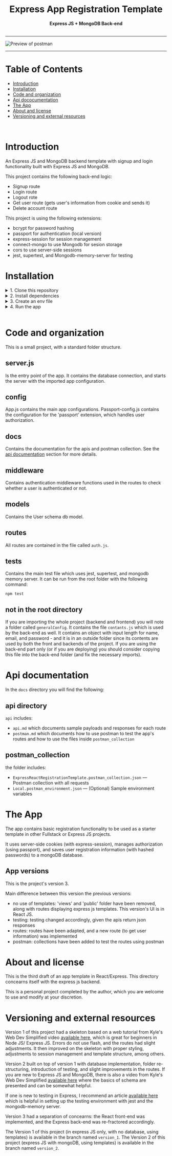 <div align="center">
  <br>
  <h1><b>Express App Registration Template</b></h1>
  <strong>Express JS + MongoDB Back-end</strong>
</div>
<br>

<hr>

![Preview of postman](docs/api/Postman_gif.gif)
<hr>

# Table of Contents
- [Introduction](#introduction)
- [Installation](#installation)
- [Code and organization](#code-and-organization)
- [Api dococumentation](#api-documentation)
- [The App](#the-app)
- [About and license](#about-and-license)
- [Versioning and external resources](#versioning-and-external-resources)
<br>

# Introduction

An  Express JS and MongoDB backend template with signup and login functionality built with Express JS and MongoDB.

This project contains the following back-end logic:
- Signup route
- Login route
- Logout rote
- Get user route (gets user's information from cookie and sends it)
- Delete account route

This project is using the following extensions:
- bcrypt for password hashing
- passport for authentication (local version)
- express-session for session management
- connect-mongo to use Mongodb for sesion storage
- cors to use server-side sessions
- jest, supertest, and Mongodb-memory-server for testing

# Installation

<details>
   <summary>1. Clone this repository</summary>

   >\
   > More information on how to clone this repository [available here](https://docs.github.com/en/repositories/creating-and-managing-repositories/cloning-a-repository)
   ><br/><br/>
</details>

<details>
   <summary>2. Install dependencies</summary>

   >\
   > Make sure you have MongoDB installed in your machine. If you do not, I recommend using the MongoDB Community Server Download [available here](https://www.mongodb.com/try/download/community). (Date: 24 March 2025). You should also have NodeJS installed.
   > Next, install the app dependencies:
   >\
   > ```pwsh
   >npm install
   >```
   ><br/><br/>
</details>

<details>
   <summary>3. Create an env file</summary>

   >\
   > You can create a .env file in the root, the content should be similar to that of the .env.example file provided.
   > 
   > Do not forget to change the session secret key.
   ><br/><br/>
</details>

<details>
   <summary>4. Run the app</summary>

   >\
   > ```pwsh
   >npm run devStart
   >```
   ><br/><br/>
</details>
<br/>

# Code and organization

This is a small project, with a standard folder structure.

## server.js

Is the entry point of the app.
It contains the database connection, and starts the server with the imported app configuration.

## config

App.js contains the main app configurations.
Passport-config.js contains the configuration for the 'passport' extension, which handles user authorization.

## docs

Contains the documentation for the apis and postman collection.
See the [api documentation](#api-documentation) section for more details.

## middleware
Contains authentication middleware functions used in the routes to check whether a user is authenticated or not.

## models
Contains the User schema db model.

## routes

All routes are contained in the file called `auth.js`. 

## tests

Contains the main test file which uses jest, supertest, and mongodb memory server. 
It can be run from the root folder with the following command:

```pwsh
npm test
```

## not in the root directory

If you are importing the whole project (backend and frontend) you will note a folder called `generalConfig`. It contains the file `contants.js` which is used by the back-end as well.
It contains an object with input length for name, email, and password - and it is in an outside folder since its contents are used by both the front and backends of the project. If you are using the back-end part only (or if you are deploying) you should consider copying this file into the back-end folder (and fix the necessary imports).

# Api documentation

In the `docs` directory you will find the following:

## api directory
`api` includes:
- `api.md` which documents sample payloads and responses for each route
- `postman.md` which documents how to use postman to test the app's routes and how to use the files inside `postman_collection`

## postman_collection
the folder includes:
- `ExpressReactRegistrationTemplate.postman_collection.json` — Postman collection with all requests
- `Local.postman_environment.json` — (Optional) Sample environment variables

# The App

The app contains basic registration functionality to be used as a starter template in other Fullstack or Express JS projects.

It uses server-side cookies (with express-session), manages authorization (using passport), and saves user registration information (with hashed passwords) to a mongoDB database.

## App versions

This is the project's version 3.

Main difference between this version the previous versions:
- no use of templates: 'views' and 'public' folder have been removed, along with routes displaying express js templates. This version's UI is in React JS.
- testing: testing changed accordingly, given the apis return json responses
- routes: routes have been adapted, and a new route (to get user information) was implemented
- postman: collections have been added to test the routes using postman

# About and license

This is the third draft of an app template in React/Express. This directory concearns itself with the express js backend.

This is a personal project completed by the author, which you are welcome to use and modify at your discretion.

# Versioning and external resources

Version 1 of this project had a skeleton based on a web tutorial from Kyle's Web Dev Simplified video [available here](https://www.youtube.com/watch?v=-RCnNyD0L-s), which is great for beginners in Node JS/ Express JS. Errors do not use flash, and the routes had slight adjustments. It then improved on the skeleton with proper styling, adjustments to session management and template structure, among others. 

Version 2 built on top of version 1 with database implementation, folder re-structuring, introduction of testing, and slight improvements in the routes. If you are new to Express JS and MongoDB, there is also a video from Kyle's Web Dev Simplified [available here](https://www.youtube.com/watch?v=fgTGADljAeg&t=1016s) where the basics of schema are presented and can be somewhat helpful. 

If one is new to testing in Express, I recommend an article [available here](https://mayallo.com/unit-integration-e2e-testing-using-jest/)
which is helpful in setting up the testing environment with jest and the mongodb-memory server.

Version 3 had a separation of concearns: the React front-end was implemented, and the Express back-end was re-fractored accordingly.

The Version 1 of this project (in express JS only, with no database, using templates) is available in the branch named `version_1`.
The Version 2 of this project (express JS with mongoDB, using templates) is available in the branch named `version_2`.

